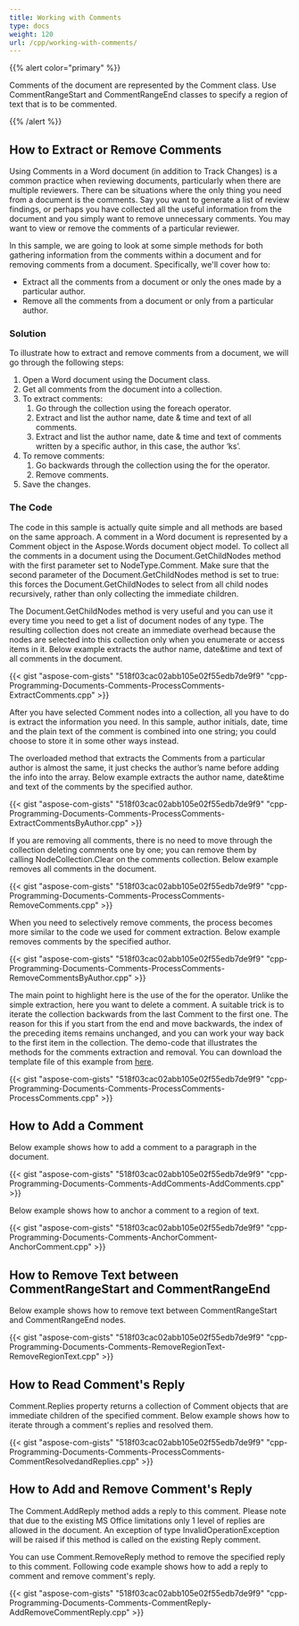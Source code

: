 ```yaml
---
title: Working with Comments
type: docs
weight: 120
url: /cpp/working-with-comments/
---
```


{{% alert color="primary" %}} 

Comments of the document are represented by the Comment class. Use CommentRangeStart and CommentRangeEnd classes to specify a region of text that is to be commented.

{{% /alert %}} 

## How to Extract or Remove Comments

Using Comments in a Word document (in addition to Track Changes) is a common practice when reviewing documents, particularly when there are multiple reviewers. There can be situations where the only thing you need from a document is the comments. Say you want to generate a list of review findings, or perhaps you have collected all the useful information from the document and you simply want to remove unnecessary comments. You may want to view or remove the comments of a particular reviewer.

In this sample, we are going to look at some simple methods for both gathering information from the comments within a document and for removing comments from a document. Specifically, we'll cover how to:

- Extract all the comments from a document or only the ones made by a particular author.
- Remove all the comments from a document or only from a particular author.

### Solution

To illustrate how to extract and remove comments from a document, we will go through the following steps:

1. Open a Word document using the Document class.
1. Get all comments from the document into a collection.
1. To extract comments:
   1. Go through the collection using the foreach operator.
   1. Extract and list the author name, date & time and text of all comments.
   1. Extract and list the author name, date & time and text of comments written by a specific author, in this case, the author ‘ks’.
1. To remove comments:
   1. Go backwards through the collection using the for the operator.
   1. Remove comments.
1. Save the changes.

### The Code

The code in this sample is actually quite simple and all methods are based on the same approach. A comment in a Word document is represented by a Comment object in the Aspose.Words document object model. To collect all the comments in a document using the Document.GetChildNodes method with the first parameter set to NodeType.Comment. Make sure that the second parameter of the Document.GetChildNodes method is set to true: this forces the Document.GetChildNodes to select from all child nodes recursively, rather than only collecting the immediate children.

The Document.GetChildNodes method is very useful and you can use it every time you need to get a list of document nodes of any type. The resulting collection does not create an immediate overhead because the nodes are selected into this collection only when you enumerate or access items in it. Below example extracts the author name, date&time and text of all comments in the document.

{{< gist "aspose-com-gists" "518f03cac02abb105e02f55edb7de9f9" "cpp-Programming-Documents-Comments-ProcessComments-ExtractComments.cpp" >}}

After you have selected Comment nodes into a collection, all you have to do is extract the information you need. In this sample, author initials, date, time and the plain text of the comment is combined into one string; you could choose to store it in some other ways instead.

The overloaded method that extracts the Comments from a particular author is almost the same, it just checks the author’s name before adding the info into the array. Below example extracts the author name, date&time and text of the comments by the specified author.

{{< gist "aspose-com-gists" "518f03cac02abb105e02f55edb7de9f9" "cpp-Programming-Documents-Comments-ProcessComments-ExtractCommentsByAuthor.cpp" >}}

If you are removing all comments, there is no need to move through the collection deleting comments one by one; you can remove them by calling NodeCollection.Clear on the comments collection. Below example removes all comments in the document.

{{< gist "aspose-com-gists" "518f03cac02abb105e02f55edb7de9f9" "cpp-Programming-Documents-Comments-ProcessComments-RemoveComments.cpp" >}}

When you need to selectively remove comments, the process becomes more similar to the code we used for comment extraction. Below example removes comments by the specified author.

{{< gist "aspose-com-gists" "518f03cac02abb105e02f55edb7de9f9" "cpp-Programming-Documents-Comments-ProcessComments-RemoveCommentsByAuthor.cpp" >}}

The main point to highlight here is the use of the for the operator. Unlike the simple extraction, here you want to delete a comment. A suitable trick is to iterate the collection backwards from the last Comment to the first one. The reason for this if you start from the end and move backwards, the index of the preceding items remains unchanged, and you can work your way back to the first item in the collection. The demo-code that illustrates the methods for the comments extraction and removal. You can download the template file of this example from [here](https://github.com/aspose-words/Aspose.Words-for-.NET/blob/master/Examples/Data/Programming-Documents/Comments/TestFile.doc).

{{< gist "aspose-com-gists" "518f03cac02abb105e02f55edb7de9f9" "cpp-Programming-Documents-Comments-ProcessComments-ProcessComments.cpp" >}}

## How to Add a Comment

Below example shows how to add a comment to a paragraph in the document.

{{< gist "aspose-com-gists" "518f03cac02abb105e02f55edb7de9f9" "cpp-Programming-Documents-Comments-AddComments-AddComments.cpp" >}}

Below example shows how to anchor a comment to a region of text.

{{< gist "aspose-com-gists" "518f03cac02abb105e02f55edb7de9f9" "cpp-Programming-Documents-Comments-AnchorComment-AnchorComment.cpp" >}}

## How to Remove Text between CommentRangeStart and CommentRangeEnd

Below example shows how to remove text between CommentRangeStart and CommentRangeEnd nodes.

{{< gist "aspose-com-gists" "518f03cac02abb105e02f55edb7de9f9" "cpp-Programming-Documents-Comments-RemoveRegionText-RemoveRegionText.cpp" >}}

## How to Read Comment's Reply

Comment.Replies property returns a collection of Comment objects that are immediate children of the specified comment. Below example shows how to iterate through a comment's replies and resolved them.

{{< gist "aspose-com-gists" "518f03cac02abb105e02f55edb7de9f9" "cpp-Programming-Documents-Comments-ProcessComments-CommentResolvedandReplies.cpp" >}}

## How to Add and Remove Comment's Reply

The Comment.AddReply method adds a reply to this comment. Please note that due to the existing MS Office limitations only 1 level of replies are allowed in the document. An exception of type InvalidOperationException will be raised if this method is called on the existing Reply comment.

You can use Comment.RemoveReply method to remove the specified reply to this comment. Following code example shows how to add a reply to comment and remove comment's reply.

{{< gist "aspose-com-gists" "518f03cac02abb105e02f55edb7de9f9" "cpp-Programming-Documents-Comments-CommentReply-AddRemoveCommentReply.cpp" >}}
